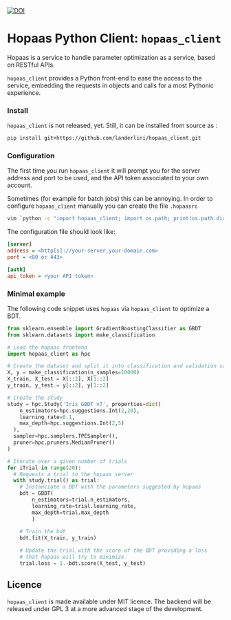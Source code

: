 [![DOI](https://zenodo.org/badge/511953143.svg)](https://zenodo.org/badge/latestdoi/511953143)

# Hopaas Python Client: `hopaas_client`
Hopaas is a service to handle parameter optimization as a service, 
based on RESTful APIs.

`hopaas_client` provides a Python front-end to ease the access to the service, 
embedding the requests in objects and calls for a most Pythonic experience. 

### Install
`hopaas_client` is not released, yet. Still, it can be installed from source as :

```bash
pip install git+https://github.com/landerlini/hopaas_client.git
```

### Configuration 
The first time you run `hopaas_client` it will prompt you for the server address 
and port to be used, and the API token associated to your own account. 

Sometimes (for example for batch jobs) this can be annoying. 
In order to configure `hopaas_client` manually you can create the file `.hopaasrc`
```bash
vim `python -c "import hopaas_client; import os.path; print(os.path.dirname(hopaas_client.__file__))"`/.hopaasrc
```

The configuration file should look like:
```ini
[server]
address = <http[s]://your-server.your-domain.com>
port = <80 or 443>

[auth]
api_token = <your API token>
```

### Minimal example
The following code snippet uses `hopaas` via `hopaas_client` to optimize a BDT.
```python
from sklearn.ensemble import GradientBoostingClassifier as GBDT
from sklearn.datasets import make_classification

# Load the hopaas frontend
import hopaas_client as hpc

# Create the dataset and split it into classification and validation samples
X, y = make_classification(n_samples=10000)
X_train, X_test = X[::2], X[1::2]
y_train, y_test = y[::2], y[1::2]

# Create the study
study = hpc.Study('Iris GBDT v7', properties=dict(
    n_estimators=hpc.suggestions.Int(2,20),
    learning_rate=0.1, 
    max_depth=hpc.suggestions.Int(2,5)
  ),
  sampler=hpc.samplers.TPESampler(),
  pruner=hpc.pruners.MedianPruner()
)

# Iterate over a given number of trials
for iTrial in range(20):
  # Requests a trial to the hopaas server
  with study.trial() as trial:
    # Instanciate a BDT with the parameters suggested by hopaas 
    bdt = GBDT(
        n_estimators=trial.n_estimators, 
        learning_rate=trial.learning_rate,
        max_depth=trial.max_depth
        )
    
    # Train the bdt
    bdt.fit(X_train, y_train)

    # Update the trial with the score of the BDT providing a loss 
    # that hopaas will try to minimize
    trial.loss = 1.-bdt.score(X_test, y_test)
```

## Licence
`hopaas_client` is made available under MIT licence. 
The backend will be released under GPL 3 at a more advanced stage of the development.
